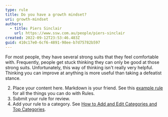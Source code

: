 ```yaml
---
type: rule
title: Do you have a growth mindset?
uri: growth-mindset
authors:
  - title: Piers Sinclair
    url: https://www.ssw.com.au/people/piers-sinclair
created: 2022-09-12T23:53:46.483Z
guid: 410c17e0-6cf6-4891-98ee-b7d75782b597
---
```

For most people, they have several strong suits that they feel comfortable with. Frequently, people get stuck thinking they can only be good at those strong suits. U﻿nfortunately, this way of thinking isn't really very helpful. Thinking you can improve at anything is more useful than taking a defeatist stance.

<!--endintro-->

2. Place your content here. Markdown is your friend. See this [example rule](https://www.ssw.com.au/rules/rule) for all the things you can do with Rules.
3. Submit your rule for review.
4. Add your rule to a category. See [How to Add and Edit Categories and Top Categories](https://github.com/SSWConsulting/SSW.Rules.Content/wiki/How-to-Add-and-Edit-Categories-and-Top-Categories).